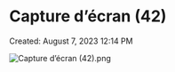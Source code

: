 # Capture d’écran (42)

Created: August 7, 2023 12:14 PM

![Capture d’écran (42).png](Capture%20d%E2%80%99e%CC%81cran%20(42)%2091d457dafb374f98b3f37965188c7bcf/Capture_dcran_(42).png)